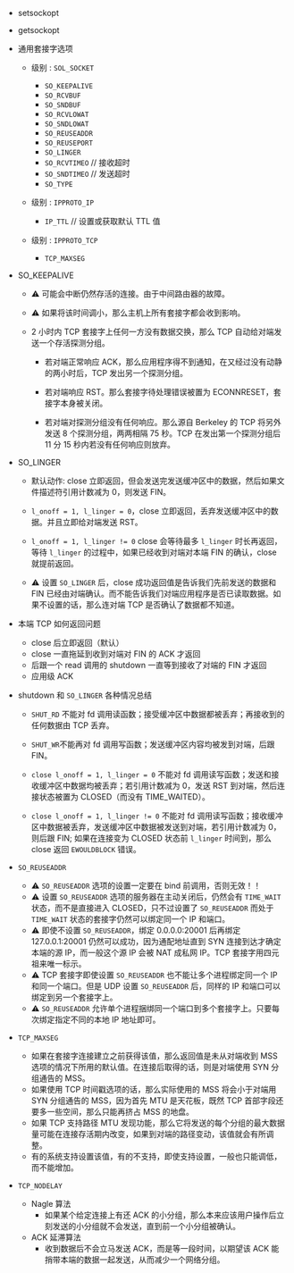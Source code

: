 
* setsockopt
* getsockopt

* 通用套接字选项
   * 级别 : `SOL_SOCKET`
		* `SO_KEEPALIVE`
		* `SO_RCVBUF`
		* `SO_SNDBUF`
		* `SO_RCVLOWAT`
		* `SO_SNDLOWAT`
		* `SO_REUSEADDR`
		* `SO_REUSEPORT`
		* `SO_LINGER`
		* `SO_RCVTIMEO` // 接收超时
		* `SO_SNDTIMEO`  // 发送超时
		* `SO_TYPE`
		
	* 级别 : `IPPROTO_IP`
	   * `IP_TTL` // 设置或获取默认 TTL 值

	* 级别 : `IPPROTO_TCP`
	   * `TCP_MAXSEG`
	
* SO_KEEPALIVE
   * ⚠️ 可能会中断仍然存活的连接。由于中间路由器的故障。
   * ⚠️ 如果将该时间调小，那么主机上所有套接字都会收到影响。
   * 2 小时内 TCP 套接字上任何一方没有数据交换，那么 TCP 自动给对端发送一个存活探测分组。
   
      * 若对端正常响应 ACK，那么应用程序得不到通知，在又经过没有动静的两小时后，TCP 发出另一个探测分组。
      
      * 若对端响应 RST。那么套接字待处理错误被置为 ECONNRESET，套接字本身被关闭。
      
      * 若对端对探测分组没有任何响应。那么源自 Berkeley 的 TCP 将另外发送 8 个探测分组，两两相隔  75 秒。TCP 在发出第一个探测分组后 11 分 15 秒内若没有任何响应则放弃。
      
* SO_LINGER

   * 默认动作: close 立即返回，但会发送完发送缓冲区中的数据，然后如果文件描述符引用计数减为 0，则发送 FIN。
   
   * `l_onoff = 1, l_linger = 0`，close 立即返回，丢弃发送缓冲区中的数据。并且立即给对端发送 RST。
   
   * `l_onoff = 1, l_linger != 0` close 会等待最多 `l_linger` 时长再返回，等待 `l_linger` 的过程中，如果已经收到对端对本端 FIN 的确认，close 就提前返回。  
   
   * ⚠️ 设置 `SO_LINGER` 后，close 成功返回值是告诉我们先前发送的数据和 FIN 已经由对端确认。而不能告诉我们对端应用程序是否已读取数据。如果不设置的话，那么连对端 TCP 是否确认了数据都不知道。

* 本端 TCP 如何返回问题
   * close 后立即返回（默认）
   * close 一直拖延到收到对端对 FIN 的 ACK 才返回
   * 后跟一个 read 调用的 shutdown 一直等到接收了对端的 FIN 才返回
   * 应用级 ACK

* shutdown 和 `SO_LINGER` 各种情况总结
   * `SHUT_RD` 不能对 fd 调用读函数；接受缓冲区中数据都被丢弃；再接收到的任何数据由 TCP 丢弃。
   
   * `SHUT_WR`不能再对 fd 调用写函数；发送缓冲区内容均被发到对端，后跟 FIN。
   
   * `close l_onoff = 1, l_linger = 0` 不能对 fd 调用读写函数；发送和接收缓冲区中数据均被丢弃；若引用计数减为 0，发送 RST 到对端，然后连接状态被置为 CLOSED（而没有 TIME_WAITED）。
   
   * `close l_onoff = 1, l_linger != 0` 不能对 fd 调用读写函数；接收缓冲区中数据被丢弃，发送缓冲区中数据被发送到对端，若引用计数减为 0，则后跟 FIN; 如果在连接变为 CLOSED 状态前 `l_linger` 时间到，那么 close 返回 `EWOULDBLOCK` 错误。

* `SO_REUSEADDR`
   * ⚠️ `SO_REUSEADDR` 选项的设置一定要在 bind 前调用，否则无效！！
   * ⚠️ 设置 `SO_REUSEADDR` 选项的服务器在主动关闭后，仍然会有 `TIME_WAIT` 状态，而不是直接进入 CLOSED，只不过设置了 `SO_REUSEADDR` 而处于 `TIME_WAIT` 状态的套接字仍然可以绑定同一个 IP 和端口。
   * ⚠️ 即使不设置 `SO_REUSEADDR`，绑定 0.0.0.0:20001 后再绑定 127.0.0.1:20001 仍然可以成功，因为通配地址直到 SYN 连接到达才确定本端的源 IP，而一般这个源 IP 会被 NAT 成私网 IP。TCP 套接字用四元祖来唯一标示。
   * ⚠️ TCP 套接字即使设置 `SO_REUSEADDR` 也不能让多个进程绑定同一个 IP 和同一个端口。但是 UDP 设置 `SO_REUSEADDR` 后，同样的 IP 和端口可以绑定到另一个套接字上。
   * ⚠️ `SO_REUSEADDR` 允许单个进程捆绑同一个端口到多个套接字上。只要每次绑定指定不同的本地 IP 地址即可。

* `TCP_MAXSEG`
   * 如果在套接字连接建立之前获得该值，那么返回值是未从对端收到 MSS 选项的情况下所用的默认值。在连接后取得的话，则是对端使用 SYN 分组通告的 MSS。
   * 如果使用 TCP 时间戳选项的话，那么实际使用的 MSS 将会小于对端用 SYN 分组通告的 MSS，因为首先 MTU 是天花板，既然 TCP 首部字段还要多一些空间，那么只能再挤占 MSS 的地盘。
   * 如果 TCP 支持路径 MTU 发现功能，那么它将发送的每个分组的最大数据量可能在连接存活期内改变，如果到对端的路径变动，该值就会有所调整。
   * 有的系统支持设置该值，有的不支持，即使支持设置，一般也只能调低，而不能增加。

* `TCP_NODELAY`
   * Nagle 算法
      * 如果某个给定连接上有还 ACK 的小分组，那么本来应该用户操作后立刻发送的小分组就不会发送，直到前一个小分组被确认。
   * ACK 延滞算法
	  * 收到数据后不会立马发送 ACK，而是等一段时间，以期望该 ACK 能捎带本端的数据一起发送，从而减少一个网络分组。
   



